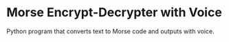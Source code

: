 # Morse Encrypt-Decrypter with Voice

Python program that converts text to Morse code and outputs with voice.
